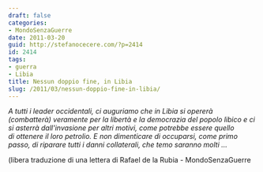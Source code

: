 ```yaml
---
draft: false
categories:
- MondoSenzaGuerre
date: 2011-03-20
guid: http://stefanocecere.com/?p=2414
id: 2414
tags:
- guerra
- Libia
title: Nessun doppio fine, in Libia
slug: /2011/03/nessun-doppio-fine-in-libia/
---
```


_A tutti i leader occidentali, ci auguriamo che in Libia si opererà (combatterà) veramente per la libertà e la democrazia del popolo libico e ci si asterrà dall'invasione per altri motivi, come potrebbe essere quello di ottenere il loro petrolio. E non dimenticare di occuparsi, come primo passo, di riparare tutti i danni collaterali, che temo saranno molti …_

_<span style="font-style: normal">(libera traduzione di una lettera di Rafael de la Rubia - MondoSenzaGuerre</span>_